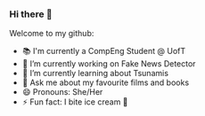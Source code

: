 ### Hi there 👋

<!--
**mymyxtran/mymyxtran** is a ✨ _special_ ✨ repository because its `README.md` (this file) appears on your GitHub profile.


-->

Welcome to my github:

- 📚 I'm currently a CompEng Student @ UofT
- 🔭 I’m currently working on Fake News Detector 
- 🌱 I’m currently learning about Tsunamis 
- 💬 Ask me about my favourite films and books 
- 😄 Pronouns: She/Her
- ⚡ Fun fact: I bite ice cream 🍦
